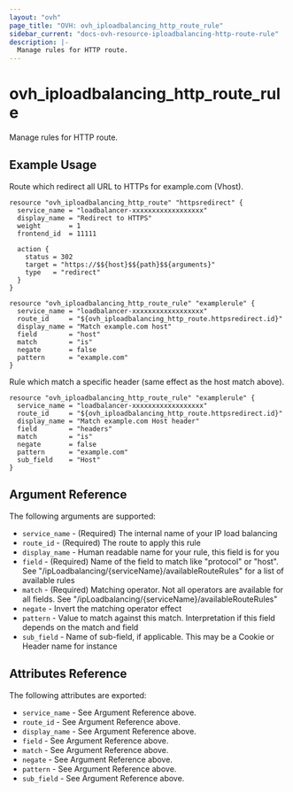 ```yaml
---
layout: "ovh"
page_title: "OVH: ovh_iploadbalancing_http_route_rule"
sidebar_current: "docs-ovh-resource-iploadbalancing-http-route-rule"
description: |-
  Manage rules for HTTP route.
---
```


# ovh_iploadbalancing_http_route_rule

Manage rules for HTTP route.

## Example Usage

Route which redirect all URL to HTTPs for example.com (Vhost).

```hcl
resource "ovh_iploadbalancing_http_route" "httpsredirect" {
  service_name = "loadbalancer-xxxxxxxxxxxxxxxxxx"
  display_name = "Redirect to HTTPS"
  weight       = 1
  frontend_id  = 11111

  action {
    status = 302
    target = "https://$${host}$${path}$${arguments}"
    type   = "redirect"
  }
}

resource "ovh_iploadbalancing_http_route_rule" "examplerule" {
  service_name = "loadbalancer-xxxxxxxxxxxxxxxxxx"
  route_id     = "${ovh_iploadbalancing_http_route.httpsredirect.id}"
  display_name = "Match example.com host"
  field        = "host"
  match        = "is"
  negate       = false
  pattern      = "example.com"
}
```

Rule which match a specific header (same effect as the host match above).

```hcl
resource "ovh_iploadbalancing_http_route_rule" "examplerule" {
  service_name = "loadbalancer-xxxxxxxxxxxxxxxxxx"
  route_id     = "${ovh_iploadbalancing_http_route.httpsredirect.id}"
  display_name = "Match example.com Host header"
  field        = "headers"
  match        = "is"
  negate       = false
  pattern      = "example.com"
  sub_field    = "Host"
}
```

## Argument Reference

The following arguments are supported:

* `service_name` - (Required) The internal name of your IP load balancing
* `route_id` - (Required) The route to apply this rule
* `display_name` - Human readable name for your rule, this field is for you
* `field` - (Required) Name of the field to match like "protocol" or "host". See "/ipLoadbalancing/{serviceName}/availableRouteRules" for a list of available rules
* `match` - (Required) Matching operator. Not all operators are available for all fields. See "/ipLoadbalancing/{serviceName}/availableRouteRules"
* `negate` - Invert the matching operator effect
* `pattern` - Value to match against this match. Interpretation if this field depends on the match and field
* `sub_field` - Name of sub-field, if applicable. This may be a Cookie or Header name for instance

## Attributes Reference

The following attributes are exported:

* `service_name` - See Argument Reference above.
* `route_id` - See Argument Reference above.
* `display_name` - See Argument Reference above.
* `field` - See Argument Reference above.
* `match` - See Argument Reference above.
* `negate` - See Argument Reference above.
* `pattern` - See Argument Reference above.
* `sub_field` - See Argument Reference above.
